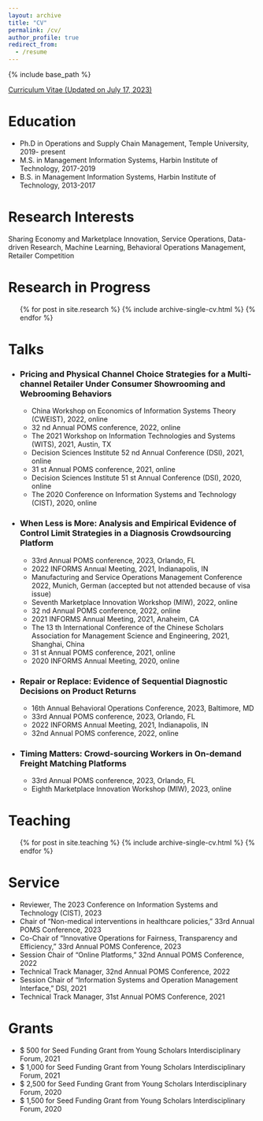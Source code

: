 ```yaml
---
layout: archive
title: "CV"
permalink: /cv/
author_profile: true
redirect_from:
  - /resume
---
```


{% include base_path %}

[Curriculum Vitae (Updated on July 17, 2023)](https://www.dropbox.com/scl/fi/zihfktzzwxwji1cl31yhe/CV_Jingxuan_Geng_updated-July-17-2023.pdf?rlkey=sqkipxwpwe1yduzrn03gab4v3&dl=0)


Education
======
* Ph.D in Operations and Supply Chain Management, Temple University, 2019- present
* M.S. in Management Information Systems, Harbin Institute of Technology, 2017-2019
* B.S. in Management Information Systems, Harbin Institute of Technology, 2013-2017


Research Interests
======
Sharing Economy and Marketplace Innovation, Service Operations, Data-driven Research, Machine Learning, Behavioral Operations Management, Retailer Competition

Research in Progress
======
  <ul>{% for post in site.research %}
    {% include archive-single-cv.html %}
  {% endfor %}</ul>
  
Talks
======

  * ### Pricing and Physical Channel Choice Strategies for a Multi-channel Retailer Under Consumer Showrooming and Webrooming Behaviors 
      * China Workshop on Economics of Information Systems Theory (CWEIST), 2022, online
      * 32 nd Annual POMS conference, 2022, online
      * The 2021 Workshop on Information Technologies and Systems (WITS), 2021, Austin, TX
      * Decision Sciences Institute 52 nd Annual Conference (DSI), 2021, online
      * 31 st Annual POMS conference, 2021, online
      * Decision Sciences Institute 51 st Annual Conference (DSI), 2020, online
      * The 2020 Conference on Information Systems and Technology (CIST), 2020, online

  * ### When Less is More: Analysis and Empirical Evidence of Control Limit Strategies in a Diagnosis Crowdsourcing Platform
      * 33rd Annual POMS conference, 2023, Orlando, FL
      * 2022 INFORMS Annual Meeting, 2021, Indianapolis, IN
      * Manufacturing and Service Operations Management Conference 2022, Munich, German (accepted but not attended because of visa issue)
      * Seventh Marketplace Innovation Workshop (MIW), 2022, online
      * 32 nd Annual POMS conference, 2022, online
      * 2021 INFORMS Annual Meeting, 2021, Anaheim, CA
      * The 13 th International Conference of the Chinese Scholars Association for Management Science and Engineering, 2021, Shanghai, China
      * 31 st Annual POMS conference, 2021, online
      * 2020 INFORMS Annual Meeting, 2020, online

  * ### Repair or Replace: Evidence of Sequential Diagnostic Decisions on Product Returns
      * 16th Annual Behavioral Operations Conference, 2023, Baltimore, MD
      * 33rd Annual POMS conference, 2023, Orlando, FL
      * 2022 INFORMS Annual Meeting, 2021, Indianapolis, IN
      * 32nd Annual POMS conference, 2022, online

  * ### Timing Matters: Crowd-sourcing Workers in On-demand Freight Matching Platforms
      * 33rd Annual POMS conference, 2023, Orlando, FL
      * Eighth Marketplace Innovation Workshop (MIW), 2023, online
  
Teaching
======
  <ul>{% for post in site.teaching %}
    {% include archive-single-cv.html %}
  {% endfor %}</ul>
  
Service
======
* Reviewer, The 2023 Conference on Information Systems and Technology (CIST), 2023
* Chair of “Non-medical interventions in healthcare policies,” 33rd Annual POMS Conference, 2023
* Co-Chair of “Innovative Operations for Fairness, Transparency and Efficiency,” 33rd Annual POMS Conference, 2023
* Session Chair of “Online Platforms,” 32nd Annual POMS Conference, 2022
* Technical Track Manager, 32nd Annual POMS Conference, 2022
* Session Chair of “Information Systems and Operation Management Interface,” DSI, 2021
* Technical Track Manager, 31st Annual POMS Conference, 2021

Grants
======
* $ 500 for Seed Funding Grant from Young Scholars Interdisciplinary Forum, 2021
* $ 1,000 for Seed Funding Grant from Young Scholars Interdisciplinary Forum, 2021
* $ 2,500 for Seed Funding Grant from Young Scholars Interdisciplinary Forum, 2020
* $ 1,500 for Seed Funding Grant from Young Scholars Interdisciplinary Forum, 2020
